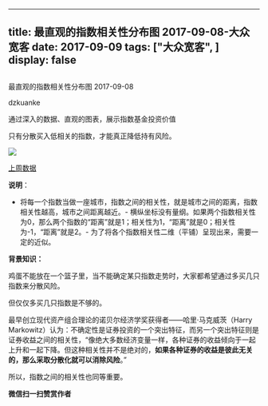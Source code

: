 
---
title:   最直观的指数相关性分布图 2017-09-08-大众宽客
date: 2017-09-09
tags: ["大众宽客", ]
display: false
---


## 



最直观的指数相关性分布图 2017-09-08




dzkuanke




通过深入的数据、直观的图表，展示指数基金投资价值


只有分散买入低相关的指数，才能真正降低持有风险。



<img data-s="300,640" data-type="png" src="https://mmbiz.qpic.cn/mmbiz_png/PKw3FQPmhIhUHNmjJbxlIWqjZDyyD99brSMMFnXIv3lFsmibf1ybO40QuUURic5D8x4hibnf5PQfKHIzfglC8RicwQ/0?wx_fmt=png" class="" data-ratio="0.8003273322422259" data-w="1222"/>

[上周数据](http://mp.weixin.qq.com/s?__biz=MzAwMTc1MDcwNw==&amp;mid=2648272342&amp;idx=1&amp;sn=9686cb72a68a4f7c6ca6586900fe2f13&amp;chksm=82f92e0ab58ea71cf754cdbfd945ee1c8f405d5864f34d1fc678789c30724dbf5eb2883bf5ea&amp;scene=21#wechat_redirect)





**说明**：
- 将每一个指数当做一座城市，指数之间的相关性，就是城市之间的距离，指数相关性越高，城市之间距离越近。- 横纵坐标没有量纲。如果两个指数相关性为0，那么两个指数的“距离”就是1；相关性为1，“距离”就是0；相关性为-1，“距离”就是2。- 为了将各个指数相关性二维（平铺）呈现出来，需要一定的近似。


**背景知识：**

鸡蛋不能放在一个篮子里，当不能确定某只指数走势时，大家都希望通过多买几只指数来分散风险。&nbsp;



但仅仅多买几只指数是不够的。&nbsp;



最早创立现代资产组合理论的诺贝尔经济学奖获得者——哈里·马克威茨（Harry Markowitz）认为：不确定性是证券投资的一个突出特征，而另一个突出特征则是证券收益之间的相关性，“像绝大多数经济变量一样，各种证券的收益倾向于一起上升和一起下降。但这种相关性并不是绝对的，**如果各种证券的收益是彼此无关的，那么采取分散化就可以消除风险**。”&nbsp;



所以，指数之间的相关性也同等重要。




**微信扫一扫赞赏作者**















